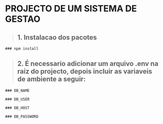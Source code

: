 # PROJECTO DE UM SISTEMA DE GESTAO

> ## 1. Instalacao dos pacotes

```
### npm install

```

> ## 2. É necessario adicionar um arquivo .env na raiz do projecto, depois incluir as variaveis de ambiente a seguir:

```
### DB_NAME

### DB_USER

### DB_HOST

### DB_PASSWORD

```
